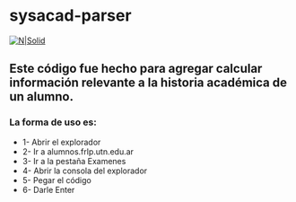 # sysacad-parser

[![N|Solid](http://www.utn.edu.ar/static/images/5727c0aa957c121e00875cd7.jpg)](https://alumnos.frlp.utn.edu.ar/)

## Este código fue hecho para agregar calcular información relevante a la historia académica de un alumno.

### La forma de uso es: 

- 1- Abrir el explorador
- 2- Ir a alumnos.frlp.utn.edu.ar
- 3- Ir a la pestaña Examenes
- 4- Abrir la consola del explorador
- 5- Pegar el código
- 6- Darle Enter
